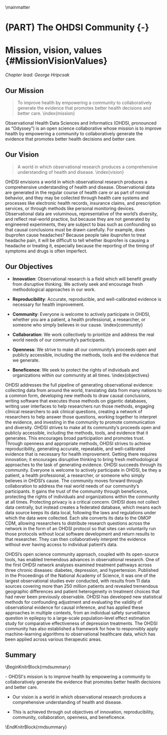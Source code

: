 \mainmatter

# (PART) The OHDSI Community {-} 

# Mission, vision, values {#MissionVisionValues}

*Chapter lead: George Hripcsak* 

## Our Mission 

> To improve health by empowering a community to collaboratively generate the evidence that promotes better health decisions and better care. \index{mission}

Observational Health Data Sciences and Informatics (OHDSI, pronounced as “Odyssey”) is an open science collaborative whose mission is to improve health by empowering a community to collaboratively generate the evidence that promotes better health decisions and better care. 

## Our Vision 

> A world in which observational research produces a comprehensive understanding of health and disease. \index{vision}

OHDSI envisions a world in which observational research produces a comprehensive understanding of health and disease. Observational data are generated in the regular course of health care or as part of normal behavior, and they may be collected through health care systems and processes like electronic health records, insurance claims, and prescription services, or through methods like personal monitoring devices. Observational data are voluminous, representative of the world’s diversity, and reflect real-world practice, but because they are not generated by engineered experiments, they are subject to bias such as confounding so that causal conclusions must be drawn carefully. For example, does ibuprofen cause headaches? Because people take ibuprofen to treat headache pain, it will be difficult to tell whether ibuprofen is causing a headache or treating it, especially because the reporting of the timing of symptoms and drugs is often imperfect.

## Our Objectives 

* **Innovation**: Observational research is a field which will benefit greatly from disruptive thinking. We actively seek and encourage fresh methodological approaches in our work.

* **Reproducibility**: Accurate, reproducible, and well-calibrated evidence is necessary for health improvement.

* **Community**: Everyone is welcome to actively participate in OHDSI, whether you are a patient, a health professional, a researcher, or someone who simply believes in our cause. \index{community}

* **Collaboration**: We work collectively to prioritize and address the real world needs of our community’s participants.

* **Openness**: We strive to make all our community’s proceeds open and publicly accessible, including the methods, tools and the evidence that we generate.

* **Beneficence**: We seek to protect the rights of individuals and organizations within our community at all times.
\index{objectives}

OHDSI addresses the full pipeline of generating observational evidence: collecting data from around the world, translating data from many nations to a common form, developing new methods to draw causal conclusions, writing software that executes those methods on gigantic databases, writing user interfaces to help researchers run those methods, engaging clinical researchers to ask clinical questions, creating a network of researchers to help answer those questions, working together to interpret the evidence, and investing in the community to promote communication and diversity. OHDSI strives to make all its community’s proceeds open and publicly accessible, including the methods, tools, and evidence that it generates. This encourages broad participation and promotes trust. Through openness and appropriate methods, OHDSI strives to achieve reproducibility, generating accurate, repeatable, and well-calibrated evidence that is necessary for health improvement. Getting there requires innovation; it encourages disruptive thinking to bring fresh methodological approaches to the task of generating evidence. OHDSI succeeds through its community. Everyone is welcome to actively participate in OHDSI, be they a patient, a health professional, a researcher, or someone who simply believes in OHDSI’s cause. The community moves forward through collaboration to address the real world needs of our community’s participants. It gains the trust of the community through beneficence, protecting the rights of individuals and organizations within the community at all times.
Protecting privacy is a critical concern. OHDSI does not collect data centrally, but instead creates a federated database, which means each data source keeps its data local, following the laws and regulations under which the data were collected. Each site converts its data to the OMOP CDM, allowing researchers to distribute research questions across the network in the form of an OHDSI protocol so that sites can voluntarily run those protocols without local software development and return results to that researcher. They can then collaboratively interpret the evidence without ever having access to individual patient’s data.

OHDSI’s open science community approach, coupled with its open-source tools, has enabled tremendous advances in observational research. One of the first OHDSI network analyses examined treatment pathways across three chronic diseases: diabetes, depression, and hypertension. Published in the Proceedings of the National Academy of Science, it was one of the largest observational studies ever conducted, with results from 11 data sources covering more than 250 million patients and revealed tremendous geographic differences and patient heterogeneity in treatment choices that had never been previously observable. OHDSI has developed new statistical methods for confounding adjustment and evaluating the validity of observational evidence for causal inference, and has applied these approaches in multiple contexts, from an individual safety surveillance question in epilepsy to a large-scale population-level effect estimation study for comparative effectiveness of depression treatments. The OHDSI community has also established a framework for how to responsibly apply machine-learning algorithms to observational healthcare data, which has been applied across various therapeutic areas.

## Summary

\BeginKnitrBlock{rmdsummary}<div class="rmdsummary">- OHDSI's mission is to improve health by empowering a community to collaboratively generate the evidence that promotes better health decisions and better care.

- Our vision is a world in which observational research produces a comprehensive understanding of health and disease.

- This is achieved through out objectives of innovation, reproducibility, community, collaboration, openness, and beneficence.
</div>\EndKnitrBlock{rmdsummary}
